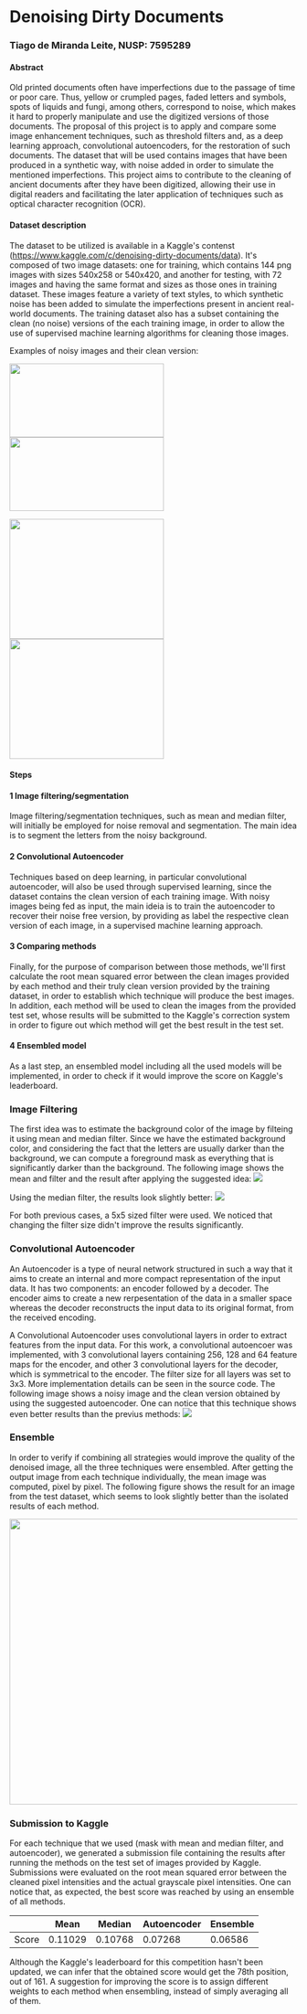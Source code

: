 # Denoising Dirty Documents
### Tiago de Miranda Leite, NUSP: 7595289

#### Abstract

Old printed documents often have imperfections due to the passage of time or poor care. Thus, yellow or crumpled pages, faded letters and symbols, spots of liquids and fungi, among others, correspond to noise, which makes it hard to properly manipulate and use the digitized versions of those documents. The proposal of this project is to apply and compare some image enhancement techniques, such as threshold filters and, as a deep learning approach, convolutional autoencoders, for the restoration of such documents. The dataset that will be used contains images that have been produced in a synthetic way, with noise added in order to simulate the mentioned imperfections. This project aims to contribute to the cleaning of ancient documents after they have been digitized, allowing their use in digital readers and facilitating the later application of techniques such as optical character recognition (OCR).

#### Dataset description
The dataset to be utilized is available in a Kaggle's contenst (https://www.kaggle.com/c/denoising-dirty-documents/data). It's composed of two image datasets: one for training, which contains 144 png images with sizes 540x258 or 540x420, and another for testing, with 72 images and having the same format and sizes as those ones in training dataset. These images feature a variety of text styles, to which synthetic noise has been added to simulate the imperfections present in ancient real-world documents. 
The training dataset also has a subset containing the clean (no noise) versions of the each training image, in order to allow  the use of supervised machine learning algorithms for cleaning those images.

Examples of noisy images and their clean version:

<img src="/data/train/59.png?raw=true" width="270" height="129" align='top'> <img src="/data/train_cleaned/59.png?raw=true" width="270" height="129" align='top'>

<img src="/data/train/146.png?raw=true" width="270" height="210" align='top'> <img src="/data/train_cleaned/146.png?raw=true" width="270" height="210" align='top'>

#### Steps

#### 1 Image filtering/segmentation

Image filtering/segmentation techniques, such as mean and median filter, will initially be employed for noise removal and segmentation. The main idea is to segment the letters from the noisy background.

#### 2 Convolutional Autoencoder

Techniques based on deep learning, in particular convolutional autoencoder, will also be used through supervised learning, since the dataset contains the clean version of each training image. With noisy images being fed as input, the main ideia is to train the autoencoder to recover their noise free version, by providing as label the respective clean version of each image, in a supervised machine learning approach.

#### 3 Comparing methods

Finally, for the purpose of comparison between those methods, we'll first calculate the root mean squared error between the clean images provided by each method and their truly clean version provided by the training dataset, in order to establish which technique will produce the best images. In addition, each method will be used to clean the images from the provided test set, whose results will be submitted to the Kaggle's correction system in order to figure out which method will get the best result in the test set. 

#### 4 Ensembled model

As a last step, an ensembled model including all the used models will be implemented, in order to check if it would improve the score on Kaggle's leaderboard.


### Image Filtering
The first idea was to estimate the background color of the image by filteing it using mean and median filter. Since we have the estimated background color, and considering the fact that the letters are usually darker than the background, we can compute a foreground mask as everything that is significantly darker than the background. The following image shows the mean and filter and the result after applying the suggested idea:
<img src="/sample_images/3_images_mean.png?raw=true">

Using the median filter, the results look slightly better:
<img src="/sample_images/3_images_median.png?raw=true">

For both previous cases, a 5x5 sized filter were used. We noticed that changing the filter size didn't improve the results significantly.

### Convolutional Autoencoder
An Autoencoder is a type of neural network structured in such a way that it aims to create an internal and more compact representation of the input data. It has two components: an encoder followed by a decoder. The encoder aims to create a new rerpesentation of the data in a smaller space whereas the decoder reconstructs the input data to its original format, from the received encoding. 

A Convolutional Autoencoder uses convolutional layers in order to extract features from the input data. For this work, a convolutional autoencoer was implemented, with 3 convolutional layers containing 256, 128 and 64 feature maps for the encoder, and other 3 convolutional layers for the decoder, which is symmetrical to the encoder. The filter size for all layers was set to 3x3. More implementation details can be seen in the source code.
The following image shows a noisy image and the clean version obtained by using the suggested autoencoder. One can notice that this technique shows even better results than the previus methods:
<img src="/sample_images/ae.png?raw=true">

### Ensemble 
In order to verify if combining all strategies would improve the quality of the denoised image, all the three techniques were ensembled. After getting the output image from each technique individually, the mean image was computed, pixel by pixel. The following figure shows the result for an image from the test dataset, which seems to look slightly better than the isolated results of each method.

<img src="/sample_images/all_models.png?raw=true" width="800" height="500">

### Submission to Kaggle
For each technique that we used (mask with mean and median filter, and autoencoder), we generated a submission file containing the results after running the methods on the test set of images provided by Kaggle. Submissions were evaluated on the root mean squared error between the cleaned pixel intensities and the actual grayscale pixel intensities. One can notice that, as expected, the best score was reached by using an ensemble of all methods.

|   | Mean | Median | Autoencoder  | Ensemble |
|---|---|---|---|---|
| Score  | 0.11029 | 0.10768 | 0.07268 | 0.06586 |

Although the Kaggle's leaderboard for this competition hasn't been updated, we can infer that the obtained score would get the 78th position, out of 161. A suggestion for improving the score is to assign different weights to each method when ensembling, instead of simply averaging all of them.

